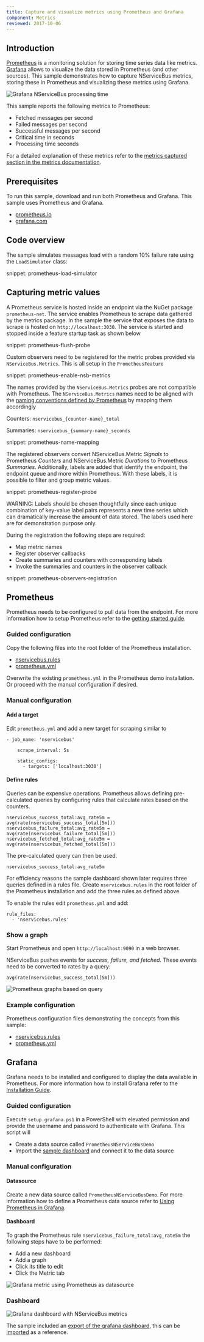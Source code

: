 ```yaml
---
title: Capture and visualize metrics using Prometheus and Grafana
component: Metrics
reviewed: 2017-10-06
---
```



## Introduction

[Prometheus](https://prometheus.io) is a monitoring solution for storing time series data like metrics. [Grafana](https://grafana.com) allows to visualize the data stored in Prometheus (and other sources). This sample demonstrates how to capture NServiceBus metrics, storing these in Prometheus and visualizing these metrics using Grafana.


![Grafana NServiceBus processing time](grafana-graph.png)


This sample reports the following metrics to Prometheus:

 * Fetched messages per second 
 * Failed messages per second
 * Successful messages per second
 * Critical time in seconds
 * Processing time seconds


For a detailed explanation of these metrics refer to the [metrics captured section in the metrics documentation](/nservicebus/operations/metrics.md#metrics-captured).


## Prerequisites

To run this sample, download and run both Prometheus and Grafana. This sample uses Prometheus and Grafana.

 * [prometheus.io](https://prometheus.io)
 * [grafana.com](https://grafana.com)


## Code overview

The sample simulates messages load with a random 10% failure rate using the `LoadSimulator` class:

snippet: prometheus-load-simulator


## Capturing metric values

A Prometheus service is hosted inside an endpoint via the NuGet package `prometheus-net`. The service enables Prometheus to scrape data gathered by the metrics package. In the sample the service that exposes the data to scrape is hosted on `http://localhost:3030`. The service is started and stopped inside a feature startup task as shown below

snippet: prometheus-flush-probe


Custom observers need to be registered for the metric probes provided via `NServiceBus.Metrics`. This is all setup in the `PrometheusFeature`


snippet: prometheus-enable-nsb-metrics


The names provided by the `NServiceBus.Metrics` probes are not compatible with Prometheus. The `NServiceBus.Metrics` names need to be aligned with the [naming conventions defined by Prometheus](https://prometheus.io/docs/practices/naming/) by mapping them accordingly

Counters: `nservicebus_{counter-name}_total`

Summaries: `nservicebus_{summary-name}_seconds`


snippet: prometheus-name-mapping


The registered observers convert NServiceBus.Metric *Signals* to Prometheus *Counters* and NServiceBus.Metric *Durations* to Prometheus *Summaries*.  Additionally, labels are added that identify the endpoint, the endpoint queue and more within Prometheus. With these labels, it is possible to filter and group metric values. 

snippet: prometheus-register-probe

WARNING: Labels should be chosen thoughtfully since each unique combination of key-value label pairs represents a new time series which can dramatically increase the amount of data stored. The labels used here are for demonstration purpose only.

During the registration the following steps are required:

 * Map metric names
 * Register observer callbacks
 * Create summaries and counters with corresponding labels
 * Invoke the summaries and counters in the observer callback

snippet: prometheus-observers-registration


## Prometheus

Prometheus needs to be configured to pull data from the endpoint. For more information how to setup Prometheus refer to the [getting started guide](https://prometheus.io/docs/introduction/getting_started/).


### Guided configuration

Copy the following files into the root folder of the Prometheus installation.

 * [nservicebus.rules](nservicebus.rules)
 * [prometheus.yml](prometheus.yml)

Overwrite the existing `prometheus.yml` in the Prometheus demo installation. Or proceed with the manual configuration if desired.


### Manual configuration


#### Add a target

Edit `prometheus.yml` and  add a new target for scraping similar to

```
- job_name: 'nservicebus'

    scrape_interval: 5s

    static_configs:
      - targets: ['localhost:3030']
```


#### Define rules

Queries can be expensive operations. Prometheus allows defining pre-calculated queries by configuring rules that calculate rates based on the counters. 

```
nservicebus_success_total:avg_rate5m = avg(rate(nservicebus_success_total[5m]))
nservicebus_failure_total:avg_rate5m = avg(rate(nservicebus_failure_total[5m]))
nservicebus_fetched_total:avg_rate5m = avg(rate(nservicebus_fetched_total[5m]))
```

The pre-calculated query can then be used.

```
nservicebus_success_total:avg_rate5m
```

For efficiency reasons the sample dashboard shown later requires three queries defined in a rules file. Create `nservicebus.rules` in the root folder of the Prometheus installation and add the three rules as defined above.

To enable the rules edit `prometheus.yml` and add:

```
rule_files:
  - 'nservicebus.rules'
```


### Show a graph

Start Prometheus and open `http://localhost:9090` in a web browser.

NServiceBus pushes events for *success, failure, and fetched*. These events need to be converted to rates by a query:

```
avg(rate(nservicebus_success_total[5m])) 
```

![Prometheus graphs based on query](example-prometheus-graph.png)


### Example configuration

Prometheus configuration files demonstrating the concepts from this sample:

 * [nservicebus.rules](nservicebus.rules)
 * [prometheus.yml](prometheus.yml)


## Grafana

Grafana needs to be installed and configured to display the data available in Prometheus. For more information how to install Grafana refer to the [Installation Guide](http://docs.grafana.org/installation).


### Guided configuration

Execute `setup.grafana.ps1` in a PowerShell with elevated permission and provide the username and password to authenticate with Grafana. This script will

 * Create a data source called `PrometheusNServiceBusDemo`
 * Import the [sample dashboard](grafana-endpoints-dashboard.json) and connect it to the data source


### Manual configuration


#### Datasource

Create a new data source called `PrometheusNServiceBusDemo`. For more information how to define a Prometheus data source refer to [Using Prometheus in Grafana](http://docs.grafana.org/features/datasources/prometheus/).


#### Dashboard

To graph the Prometheus rule  `nservicebus_failure_total:avg_rate5m` the following steps have to be performed:

 * Add a new dashboard
 * Add a graph
 * Click its title to edit
 * Click the Metric tab

![Grafana metric using Prometheus as datasource](grafana-metric.png)


### Dashboard

![Grafana dashboard with NServiceBus metrics](example-grafana-dashboard.png)

The sample included an [export of the grafana dashboard](grafana-endpoints-dashboard.json), this can be [imported](http://docs.grafana.org/reference/export_import/) as a reference.